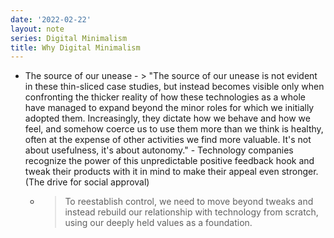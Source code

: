 ```yaml
---
date: '2022-02-22'
layout: note
series: Digital Minimalism
title: Why Digital Minimalism
---
```


- The source of our unease
        - > "The source of our unease is not evident in these thin-sliced case studies, but instead becomes visible only when confronting the thicker reality of how these technologies as a whole have managed to expand beyond the minor roles for which we initially adopted them. Increasingly, they dictate how we behave and how we feel, and somehow coerce us to use them more than we think is healthy, often at the expense of other activities we find more valuable. It's not about usefulness, it's about autonomy."
        - Technology companies recognize the power of this unpredictable positive feedback hook and tweak their products with it in mind to make their appeal even stronger. (The drive for social approval)
    - > To reestablish control, we need to move beyond tweaks and instead rebuild our relationship with technology from scratch, using our deeply held values as a foundation.